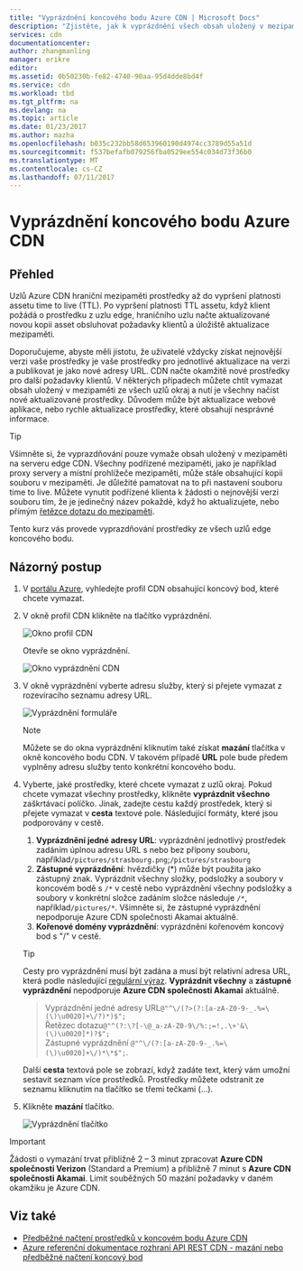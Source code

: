 ```yaml
---
title: "Vyprázdnění koncového bodu Azure CDN | Microsoft Docs"
description: "Zjistěte, jak k vyprázdnění všech obsah uložený v mezipaměti z koncového bodu Azure CDN."
services: cdn
documentationcenter: 
author: zhangmanling
manager: erikre
editor: 
ms.assetid: 0b50230b-fe82-4740-90aa-95d4dde8bd4f
ms.service: cdn
ms.workload: tbd
ms.tgt_pltfrm: na
ms.devlang: na
ms.topic: article
ms.date: 01/23/2017
ms.author: mazha
ms.openlocfilehash: b035c232bb58d653960190d4974cc3789d55a51d
ms.sourcegitcommit: f537befafb079256fba0529ee554c034d73f36b0
ms.translationtype: MT
ms.contentlocale: cs-CZ
ms.lasthandoff: 07/11/2017
---
```

# <a name="purge-an-azure-cdn-endpoint"></a>Vyprázdnění koncového bodu Azure CDN
## <a name="overview"></a>Přehled
Uzlů Azure CDN hraniční mezipaměti prostředky až do vypršení platnosti assetu time to live (TTL).  Po vypršení platnosti TTL assetu, když klient požádá o prostředku z uzlu edge, hraničního uzlu načte aktualizované novou kopii asset obsluhovat požadavky klientů a úložiště aktualizace mezipaměti.

Doporučujeme, abyste měli jistotu, že uživatelé vždycky získat nejnovější verzi vaše prostředky je vaše prostředky pro jednotlivé aktualizace na verzi a publikovat je jako nové adresy URL.  CDN načte okamžitě nové prostředky pro další požadavky klientů.  V některých případech můžete chtít vymazat obsah uložený v mezipaměti ze všech uzlů okraj a nutí je všechny načíst nové aktualizované prostředky.  Důvodem může být aktualizace webové aplikace, nebo rychle aktualizace prostředky, které obsahují nesprávné informace.

> [!TIP]
> Všimněte si, že vyprazdňování pouze vymaže obsah uložený v mezipaměti na serveru edge CDN.  Všechny podřízené mezipaměti, jako je například proxy servery a místní prohlížeče mezipaměti, může stále obsahující kopii souboru v mezipaměti.  Je důležité pamatovat na to při nastavení souboru time to live.  Můžete vynutit podřízené klienta k žádosti o nejnovější verzi souboru tím, že je jedinečný název pokaždé, když ho aktualizujete, nebo přímým [řetězce dotazu do mezipaměti](cdn-query-string.md).  
> 
> 

Tento kurz vás provede vyprazdňování prostředky ze všech uzlů edge koncového bodu.

## <a name="walkthrough"></a>Názorný postup
1. V [portálu Azure](https://portal.azure.com), vyhledejte profil CDN obsahující koncový bod, které chcete vymazat.
2. V okně profil CDN klikněte na tlačítko vyprázdnění.
   
    ![Okno profil CDN](./media/cdn-purge-endpoint/cdn-profile-blade.png)
   
    Otevře se okno vyprázdnění.
   
    ![Okno vyprázdnění CDN](./media/cdn-purge-endpoint/cdn-purge-blade.png)
3. V okně vyprázdnění vyberte adresu služby, který si přejete vymazat z rozevíracího seznamu adresy URL.
   
    ![Vyprázdnění formuláře](./media/cdn-purge-endpoint/cdn-purge-form.png)
   
   > [!NOTE]
   > Můžete se do okna vyprázdnění kliknutím také získat **mazání** tlačítka v okně koncového bodu CDN.  V takovém případě **URL** pole bude předem vyplněny adresu služby tento konkrétní koncového bodu.
   > 
   > 
4. Vyberte, jaké prostředky, které chcete vymazat z uzlů okraj.  Pokud chcete vymazat všechny prostředky, klikněte **vyprázdnit všechno** zaškrtávací políčko.  Jinak, zadejte cestu každý prostředek, který si přejete vymazat v **cesta** textové pole. Následující formáty, které jsou podporovány v cestě.
    1. **Vyprázdnění jedné adresy URL**: vyprázdnění jednotlivý prostředek zadáním úplnou adresu URL s nebo bez přípony souboru, například`/pictures/strasbourg.png`;`/pictures/strasbourg`
    2. **Zástupné vyprázdnění**: hvězdičky (\*) může být použita jako zástupný znak. Vyprázdnit všechny složky, podsložky a soubory v koncovém bodě s `/*` v cestě nebo vyprázdnění všechny podsložky a soubory v konkrétní složce zadáním složce následuje `/*`, například`/pictures/*`.  Všimněte si, že zástupné vyprázdnění nepodporuje Azure CDN společnosti Akamai aktuálně. 
    3. **Kořenové domény vyprázdnění**: vyprázdnění kořenovém koncový bod s "/" v cestě.
   
   > [!TIP]
   > Cesty pro vyprázdnění musí být zadána a musí být relativní adresa URL, která podle následující [regulární výraz](https://msdn.microsoft.com/library/az24scfc.aspx). **Vyprázdnit všechny** a **zástupné vyprázdnění** nepodporuje **Azure CDN společnosti Akamai** aktuálně.
   > > Vyprázdnění jedné adresy URL`@"^\/(?>(?:[a-zA-Z0-9-_.%=\(\)\u0020]+\/?)*)$";`  
   > > Řetězec dotazu`@"^(?:\?[-\@_a-zA-Z0-9\/%:;=!,.\+'&\(\)\u0020]*)?$";`  
   > > Zástupné vyprázdnění `@"^\/(?:[a-zA-Z0-9-_.%=\(\)\u0020]+\/)*\*$";`. 
   > 
   > Další **cesta** textová pole se zobrazí, když zadáte text, který vám umožní sestavit seznam více prostředků.  Prostředky můžete odstranit ze seznamu kliknutím na tlačítko se třemi tečkami (...).
   > 
5. Klikněte **mazání** tlačítko.
   
    ![Vyprázdnění tlačítko](./media/cdn-purge-endpoint/cdn-purge-button.png)

> [!IMPORTANT]
> Žádosti o vymazání trvat přibližně 2 – 3 minut zpracovat **Azure CDN společnosti Verizon** (Standard a Premium) a přibližně 7 minut s **Azure CDN společnosti Akamai**.  Limit souběžných 50 mazání požadavky v daném okamžiku je Azure CDN. 
> 
> 

## <a name="see-also"></a>Viz také
* [Předběžné načtení prostředků v koncovém bodu Azure CDN](cdn-preload-endpoint.md)
* [Azure referenční dokumentace rozhraní API REST CDN - mazání nebo předběžné načtení koncový bod](https://msdn.microsoft.com/library/mt634451.aspx)

